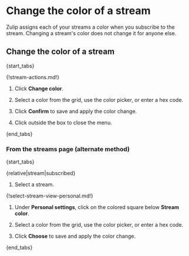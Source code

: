 # Change the color of a stream

Zulip assigns each of your streams a color when you subscribe to the
stream. Changing a stream's color does not change it for anyone else.

## Change the color of a stream

{start_tabs}

{!stream-actions.md!}

1. Click **Change color**.

1. Select a color from the grid, use the color picker, or enter a hex code.

1. Click **Confirm** to save and apply the color change.

1. Click outside the box to close the menu.

{end_tabs}

### From the streams page (alternate method)

{start_tabs}

{relative|stream|subscribed}

1. Select a stream.

{!select-stream-view-personal.md!}

1. Under **Personal settings**, click on the colored square below **Stream color**.

1. Select a color from the grid, use the color picker, or enter a hex code.

1. Click **Choose** to save and apply the color change.

{end_tabs}
